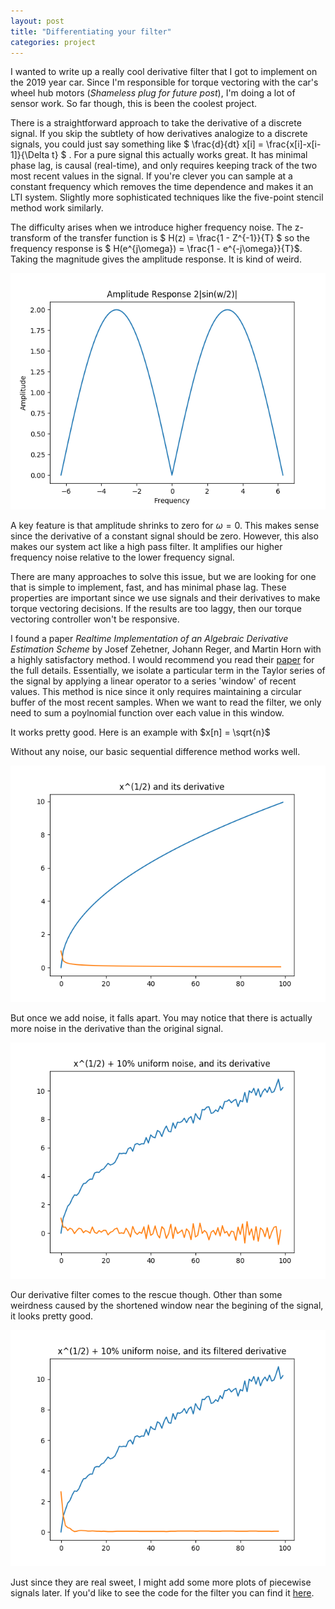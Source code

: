 ```yaml
---
layout: post
title: "Differentiating your filter"
categories: project
---
```


I wanted to write up a really cool derivative filter that I got to implement on the 2019 year car. Since I'm responsible for torque vectoring with the car's wheel hub motors (*Shameless plug for future post*), I'm doing a lot of sensor work. So far though, this is been the coolest project.

There is a straightforward approach to take the derivative of a discrete signal. If you skip the subtlety of how derivatives analogize to a discrete signals, you could just say something like <span> $ \frac{d}{dt} x[i] = \frac{x[i]-x[i-1]}{\Delta t} $ </span>. For a pure signal this actually works great. It has minimal phase lag, is causal (real-time), and only requires keeping track of the two most recent values in the signal. If you're clever you can sample at a constant frequency which removes the time dependence and makes it an LTI system. Slightly more sophisticated techniques like the five-point stencil method work similarly.

The difficulty arises when we introduce higher frequency noise. The z-transform of the transfer function is $ H(z) = \frac{1 - Z^{-1}}{T} $ so the frequency response is $ H(e^{j\omega}) = \frac{1 - e^{-j\omega}}{T}$. Taking the magnitude gives the amplitude response. It is kind of weird.

![Amplitude response](/assets/amplitude-response.png)

A key feature is that amplitude shrinks to zero for $\omega = 0$. This makes sense since the derivative of a constant signal should be zero. However, this also makes our system act like a high pass filter. It amplifies our higher frequency noise relative to the lower frequency signal. 
  
There are many approaches to solve this issue, but we are looking for one that is simple to implement, fast, and has minimal phase lag. These properties are important since we use signals and their derivatives to make torque vectoring decisions. If the results are too laggy, then our torque vectoring controller won't be responsive.

I found a paper *Realtime Implementation of an Algebraic Derivative Estimation Scheme* by Josef Zehetner, Johann Reger, and Martin Horn with a highly satisfactory method. I would recommend you read their [paper](https://www.researchgate.net/publication/4294257_A_Derivative_Estimation_Toolbox_based_on_Algebraic_Methods_-_Theory_and_Practice) for the full details. Essentially, we isolate a particular term in the Taylor series of the signal by applying a linear operator to a series 'window' of recent values. This method is nice since it only requires maintaining a circular buffer of the most recent samples. When we want to read the filter, we only need to sum a poylnomial function over each value in this window.

It works pretty good. Here is an example with $x[n] = \sqrt{n}$

Without any noise, our basic sequential difference method works well.

![Sequential difference derivative](/assets/Noiseless.png)

But once we add noise, it falls apart. You may notice that there is actually more noise in the derivative than the original signal. 

![Noise sequential difference](/assets/Noisy.png)

Our derivative filter comes to the rescue though. Other than some weirdness caused by the shortened window near the begining of the signal, it looks pretty good. 

![Filtered derivative](/assets/Filtered.png)

Just since they are real sweet, I might add some more plots of piecewise signals later. If you'd like to see the code for the filter you can find it [here](https://github.com/CharlieA0/derivative-filter).


 
